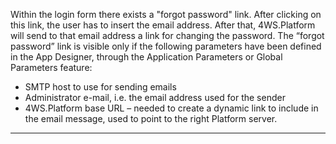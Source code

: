 Within the login form there exists a "forgot password" link. After clicking on this link, the user has to insert the email address.
After that, 4WS.Platform will send to that email address a link for changing the password.
The &#8220;forgot password&#8221; link is visible only if the following parameters have been defined in the App Designer, through the Application Parameters or Global Parameters feature:

* SMTP host to use for sending emails
* Administrator e-mail, i.e. the email address used for the sender
* 4WS.Platform base URL &#8211; needed to create a dynamic link to include in the email message, used to point to the right Platform server.



                

---


